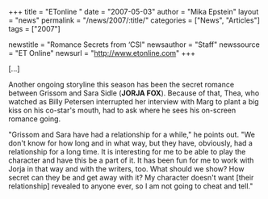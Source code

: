 +++
title = "ETonline "
date = "2007-05-03"
author = "Mika Epstein"
layout = "news"
permalink = "/news/2007/:title/"
categories = ["News", "Articles"]
tags = ["2007"]

newstitle = "Romance Secrets from &#8216;CSI"
newsauthor = "Staff"
newssource = "ET Online"
newsurl = "http://www.etonline.com"
+++

[...]

Another ongoing storyline this season has been the secret romance between Grissom and Sara Sidle (**JORJA FOX**). Because of that, Thea, who watched as Billy Petersen interrupted her interview with Marg to plant a big kiss on his co-star's mouth, had to ask where he sees his on-screen romance going.

"Grissom and Sara have had a relationship for a while," he points out. "We don't know for how long and in what way, but they have, obviously, had a relationship for a long time. It is interesting for me to be able to play the character and have this be a part of it. It has been fun for me to work with Jorja in that way and with the writers, too. What should we show? How secret can they be and get away with it? My character doesn't want [their relationship] revealed to anyone ever, so I am not going to cheat and tell."